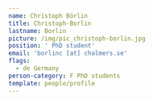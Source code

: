 ```yaml
---
name: Christoph Börlin
title: Christoph-Borlin
lastname: Borlin
picture: /img/pic_christoph-borlin.jpg
position: ' PhD student'
email: 'borlinc [at] chalmers.se'
flags:
  - de Germany
person-category: F PhD students
template: people/profile
---
```


